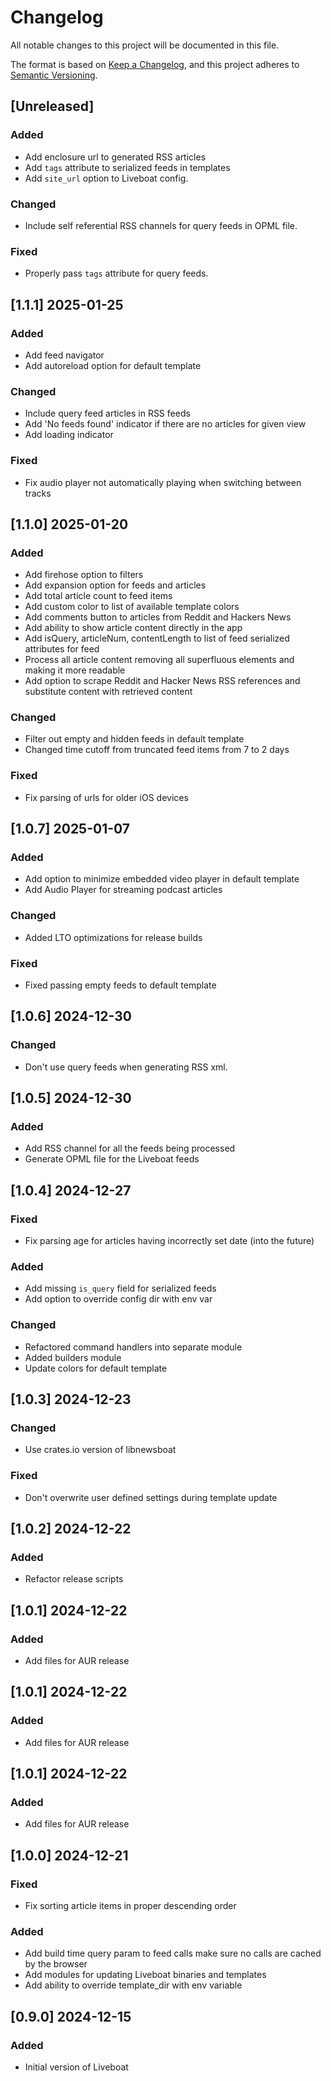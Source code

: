 # Changelog

All notable changes to this project will be documented in this file.

The format is based on [Keep a Changelog](https://keepachangelog.com/en/1.1.0/),
and this project adheres to [Semantic Versioning](https://semver.org/spec/v2.0.0.html).

## [Unreleased]
### Added
- Add enclosure url to generated RSS articles
- Add `tags` attribute to serialized feeds in templates
- Add `site_url` option to Liveboat config.
### Changed
- Include self referential RSS channels for query feeds in OPML file.
### Fixed
- Properly pass `tags` attribute for query feeds.

## [1.1.1] 2025-01-25
### Added
- Add feed navigator
- Add autoreload option for default template
### Changed
- Include query feed articles in RSS feeds
- Add 'No feeds found' indicator if there are no articles for given view
- Add loading indicator
### Fixed
- Fix audio player not automatically playing when switching between tracks

## [1.1.0] 2025-01-20
### Added
- Add firehose option to filters
- Add expansion option for feeds and articles
- Add total article count to feed items
- Add custom color to list of available template colors
- Add comments button to articles from Reddit and Hackers News
- Add ability to show article content directly in the app
- Add isQuery, articleNum, contentLength to list of feed serialized attributes for feed
- Process all article content removing all superfluous elements and making it more readable
- Add option to scrape Reddit and Hacker News RSS references and substitute content with retrieved content
### Changed
- Filter out empty and hidden feeds in default template
- Changed time cutoff from truncated feed items from 7 to 2 days
### Fixed
- Fix parsing of urls for older iOS devices
## [1.0.7] 2025-01-07
### Added
- Add option to minimize embedded video player in default template
- Add Audio Player for streaming podcast articles
### Changed
- Added LTO optimizations for release builds
### Fixed
- Fixed passing empty feeds to default template
## [1.0.6] 2024-12-30
### Changed
- Don't use query feeds when generating RSS xml.

## [1.0.5] 2024-12-30
### Added
- Add RSS channel for all the feeds being processed
- Generate OPML file for the Liveboat feeds

## [1.0.4] 2024-12-27
### Fixed
- Fix parsing age for articles having incorrectly set date (into the future)

### Added
- Add missing `is_query` field for serialized feeds
- Add option to override config dir with env var

### Changed
- Refactored command handlers into separate module
- Added builders module
- Update colors for default template

## [1.0.3] 2024-12-23
### Changed
- Use crates.io version of libnewsboat
 
### Fixed
- Don't overwrite user defined settings during template update

## [1.0.2] 2024-12-22
### Added
- Refactor release scripts

## [1.0.1] 2024-12-22
### Added
- Add files for AUR release

## [1.0.1] 2024-12-22
### Added
- Add files for AUR release

## [1.0.1] 2024-12-22
### Added
- Add files for AUR release

## [1.0.0] 2024-12-21
### Fixed
- Fix sorting article items in proper descending order
 
### Added
- Add build time query param to feed calls make sure no calls are cached by the browser
- Add modules for updating Liveboat binaries and templates
- Add ability to override template_dir with env variable
 
## [0.9.0] 2024-12-15

### Added
- Initial version of Liveboat
